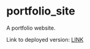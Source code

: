 # portfolio_site
A portfolio website.

Link to deployed version: [LINK](https://chrisfaux95.github.io/RUT_homework_2/)
